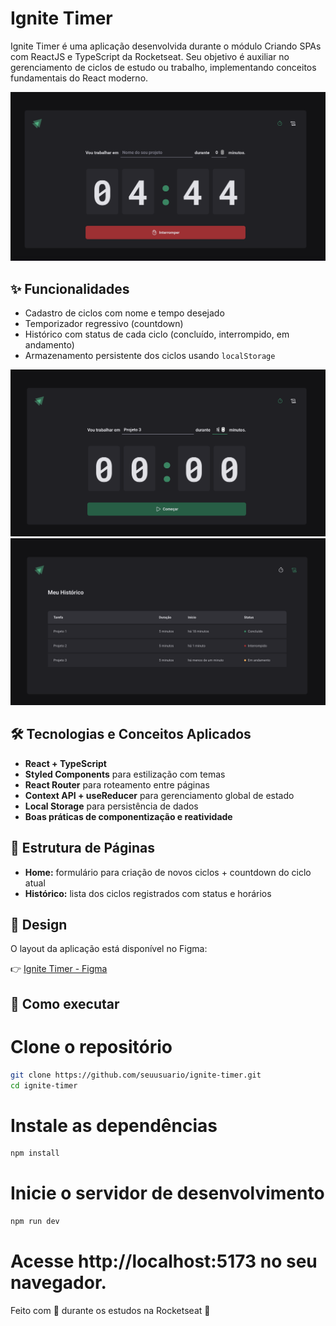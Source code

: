 # Ignite Timer

Ignite Timer é uma aplicação desenvolvida durante o módulo Criando SPAs com ReactJS e TypeScript da Rocketseat. Seu objetivo é auxiliar no gerenciamento de ciclos de estudo ou trabalho, implementando conceitos fundamentais do React moderno.

![Home](./public/screenshots/home.png)

## ✨ Funcionalidades

- Cadastro de ciclos com nome e tempo desejado
- Temporizador regressivo (countdown)
- Histórico com status de cada ciclo (concluído, interrompido, em andamento)
- Armazenamento persistente dos ciclos usando `localStorage`

![Formulário](./public/screenshots/form.png)
![Histórico](./public/screenshots/history.png)

## 🛠️ Tecnologias e Conceitos Aplicados

- **React + TypeScript**
- **Styled Components** para estilização com temas
- **React Router** para roteamento entre páginas
- **Context API + useReducer** para gerenciamento global de estado
- **Local Storage** para persistência de dados
- **Boas práticas de componentização e reatividade**

## 📄 Estrutura de Páginas

- **Home:** formulário para criação de novos ciclos + countdown do ciclo atual
- **Histórico:** lista dos ciclos registrados com status e horários

## 🎨 Design

O layout da aplicação está disponível no Figma:

👉 [Ignite Timer - Figma](https://www.figma.com/community/file/1127351821076435124)

## 🚀 Como executar

# Clone o repositório
```bash
git clone https://github.com/seuusuario/ignite-timer.git
cd ignite-timer
```

# Instale as dependências
```bash
npm install
```

# Inicie o servidor de desenvolvimento
```bash
npm run dev
```

# Acesse http://localhost:5173 no seu navegador.

Feito com 💙 durante os estudos na Rocketseat 🚀